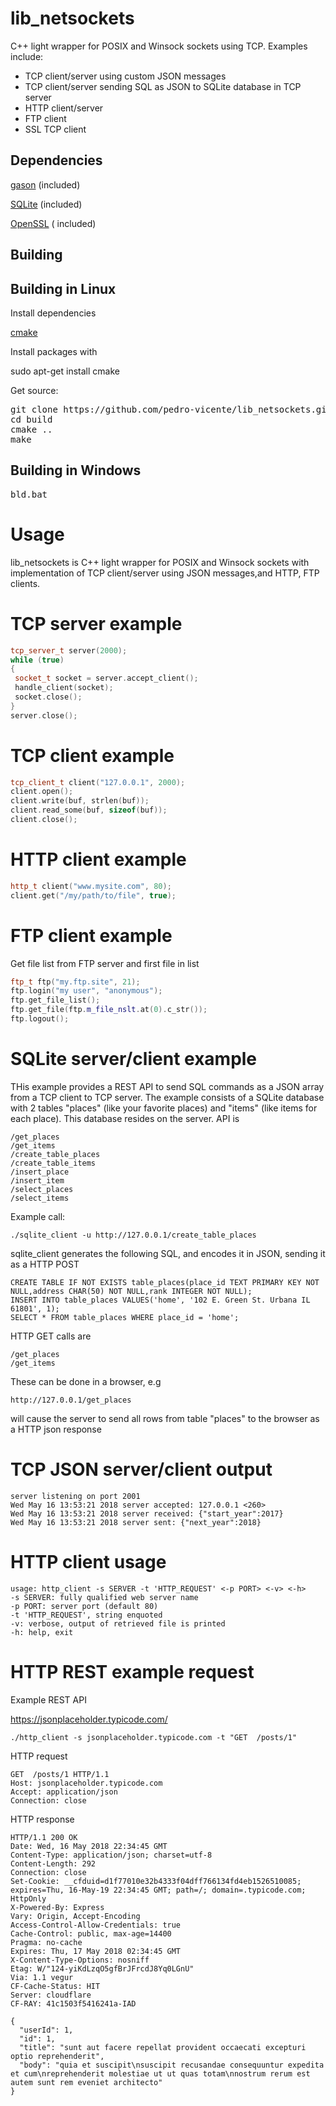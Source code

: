 # lib_netsockets
C++ light wrapper for POSIX and Winsock sockets using TCP. Examples include:
<br /> 
* TCP client/server using custom JSON messages
* TCP client/server sending SQL as JSON to SQLite database in TCP server
* HTTP client/server
* FTP client
* SSL TCP client

Dependencies 
------------

[gason](https://github.com/vivkin/gason) (included)
<br /> 

[SQLite](https://www.sqlite.org/) (included)
<br />

[OpenSSL](https://www.openssl.org/) ( included)
<br />


Building
------------

## Building in Linux 

Install dependencies

[cmake](https://cmake.org/)

Install packages with

sudo apt-get install cmake

Get source:
<pre>
git clone https://github.com/pedro-vicente/lib_netsockets.git
cd build
cmake ..
make
</pre>

## Building in Windows 
<pre>
bld.bat
</pre>

# Usage
lib_netsockets is C++ light wrapper for POSIX and Winsock sockets with implementation of TCP client/server using JSON messages,and HTTP, FTP clients.

# TCP server example
```c++
tcp_server_t server(2000);
while (true)
{
 socket_t socket = server.accept_client();
 handle_client(socket);
 socket.close();
}
server.close();
```

# TCP client example
```c++
tcp_client_t client("127.0.0.1", 2000);
client.open();
client.write(buf, strlen(buf));
client.read_some(buf, sizeof(buf));
client.close();
```

# HTTP client example
```c++
http_t client("www.mysite.com", 80);
client.get("/my/path/to/file", true);
```

# FTP client example
Get file list from FTP server and first file in list
```c++
ftp_t ftp("my.ftp.site", 21);
ftp.login("my user", "anonymous");
ftp.get_file_list();
ftp.get_file(ftp.m_file_nslt.at(0).c_str());
ftp.logout();
```

# SQLite server/client example


THis example provides a REST API to send SQL commands as a JSON array from a TCP client to TCP server.
The example consists of a SQLite database with 2 tables "places" (like your favorite places) and "items" (like items for each place).
This database resides on the server. API is

```
/get_places
/get_items
/create_table_places
/create_table_items
/insert_place
/insert_item
/select_places
/select_items
```

Example call:

```
./sqlite_client -u http://127.0.0.1/create_table_places
```

sqlite_client generates the following SQL, and encodes it in JSON, sending it as a HTTP POST

```
CREATE TABLE IF NOT EXISTS table_places(place_id TEXT PRIMARY KEY NOT NULL,address CHAR(50) NOT NULL,rank INTEGER NOT NULL);
INSERT INTO table_places VALUES('home', '102 E. Green St. Urbana IL 61801', 1);
SELECT * FROM table_places WHERE place_id = 'home';
```

HTTP GET calls are 

```
/get_places
/get_items
```

These can be done in a browser, e.g

```
http://127.0.0.1/get_places
```

will cause the server to send all rows from table "places" to the browser as a HTTP json response

# TCP JSON server/client output


```
server listening on port 2001
Wed May 16 13:53:21 2018 server accepted: 127.0.0.1 <260>
Wed May 16 13:53:21 2018 server received: {"start_year":2017}
Wed May 16 13:53:21 2018 server sent: {"next_year":2018}
```

# HTTP client usage

```
usage: http_client -s SERVER -t 'HTTP_REQUEST' <-p PORT> <-v> <-h>
-s SERVER: fully qualified web server name
-p PORT: server port (default 80)
-t 'HTTP_REQUEST', string enquoted
-v: verbose, output of retrieved file is printed
-h: help, exit
```

# HTTP REST example request

Example REST API

https://jsonplaceholder.typicode.com/

```
./http_client -s jsonplaceholder.typicode.com -t "GET  /posts/1"
```

HTTP request

```
GET  /posts/1 HTTP/1.1
Host: jsonplaceholder.typicode.com
Accept: application/json
Connection: close
```


HTTP response

```
HTTP/1.1 200 OK
Date: Wed, 16 May 2018 22:34:45 GMT
Content-Type: application/json; charset=utf-8
Content-Length: 292
Connection: close
Set-Cookie: __cfduid=d1f77010e32b4333f04dff766134fd4eb1526510085; expires=Thu, 16-May-19 22:34:45 GMT; path=/; domain=.typicode.com; HttpOnly
X-Powered-By: Express
Vary: Origin, Accept-Encoding
Access-Control-Allow-Credentials: true
Cache-Control: public, max-age=14400
Pragma: no-cache
Expires: Thu, 17 May 2018 02:34:45 GMT
X-Content-Type-Options: nosniff
Etag: W/"124-yiKdLzqO5gfBrJFrcdJ8Yq0LGnU"
Via: 1.1 vegur
CF-Cache-Status: HIT
Server: cloudflare
CF-RAY: 41c1503f5416241a-IAD

{
  "userId": 1,
  "id": 1,
  "title": "sunt aut facere repellat provident occaecati excepturi optio reprehenderit",
  "body": "quia et suscipit\nsuscipit recusandae consequuntur expedita et cum\nreprehenderit molestiae ut ut quas totam\nnostrum rerum est autem sunt rem eveniet architecto"
}
```